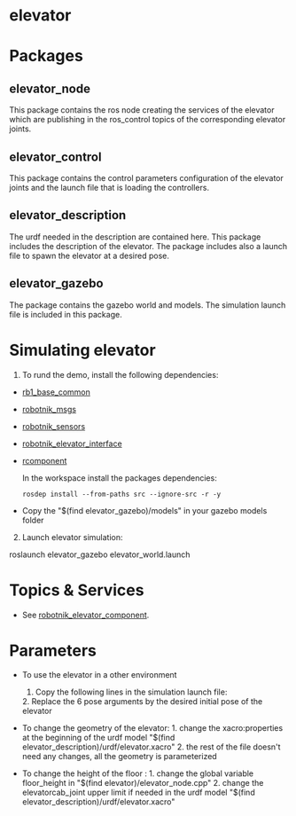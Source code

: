 elevator
===========

<h1> Packages </h1>

<h2>elevator_node</h2>

This package contains the ros node creating the services of the elevator which are publishing in the ros_control topics of the corresponding elevator joints.

<h2>elevator_control</h2>

This package contains the control parameters configuration of the elevator joints and the launch file that is loading the controllers. 

<h2>elevator_description</h2>

The urdf needed in the description are contained here. This package includes the description of the elevator.
The package includes also a launch file to spawn the elevator at a desired pose.

<h2>elevator_gazebo</h2>

The package contains the gazebo world and models. The simulation launch file is included in this package.

<h1>Simulating elevator</h1>

1. To rund the demo, install the following dependencies:
  - [rb1_base_common](https://github.com/RobotnikAutomation/rb1_base_common)
  - [robotnik_msgs](https://github.com/RobotnikAutomation/robotnik_msgs)
  - [robotnik_sensors](https://github.com/RobotnikAutomation/robotnik_sensors)
  - [robotnik_elevator_interface](https://github.com/RobotnikAutomation/robotnik_elevator_interface)
  - [rcomponent](https://github.com/RobotnikAutomation/rcomponent)

    In the workspace install the packages dependencies:
    ```
    rosdep install --from-paths src --ignore-src -r -y
    ```  
  - Copy the "$(find elevator_gazebo)/models" in your gazebo models folder

2. Launch elevator simulation:

  roslaunch elevator_gazebo elevator_world.launch


<h1>Topics & Services</h1>

- See [robotnik_elevator_component](https://github.com/RobotnikAutomation/robotnik_elevator_interface/tree/master/robotnik_elevator_component).


<h1>Parameters</h1>

- To use the elevator in a other environment 
  1. Copy the following lines in the simulation launch file:
	<!-- Load the URDF into the ROS Parameter Server -->
  	<include file="$(find elevator_description)/launch/spawn_elevator.launch">
    	    <arg name="x" value="$(arg x)"/>
     	    <arg name="y" value="$(arg y)"/>
	    <arg name="z" value="$(arg z)"/>
	    <arg name="roll" value="$(arg roll)"/>
	    <arg name="pitch" value="$(arg pitch)"/>
	    <arg name="yaw" value="$(arg yaw)"/>
  	</include>
	<!-- ros_control elevator launch file -->
	<include file="$(find elevator_control)/launch/elevator_control.launch" />
	
	<node name="elevator_node" pkg="elevator_node" type="elevator_node" output="screen">
	    <param name="elevator_id" value="elevator"/>
	    <param name="floor_height" value="40.0"/>
	</node>
  2. Replace the 6 pose arguments by the desired initial pose of the elevator 

- To change the geometry of the elevator: 1. change the xacro:properties at the beginning of the urdf model "$(find elevator_description)/urdf/elevator.xacro"
					  2. the rest of the file doesn't need any changes, all the geometry is parameterized

- To change the height of the floor : 1. change the global variable floor_height in "$(find elevator)/elevator_node.cpp"
				      2. change the elevatorcab_joint upper limit if needed in the urdf model "$(find elevator_description)/urdf/elevator.xacro"





